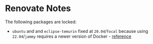 # Renovate Notes

The following packages are locked:

* `ubuntu` and and `eclipse-temurin` fixed at `20.04`/`focal` because using  `22.04`/`jammy` requires a newer version of Docker - [reference](https://stackoverflow.com/questions/72841549/container-fails-to-start-insufficient-memory-for-the-java-runtime-environment-t)
